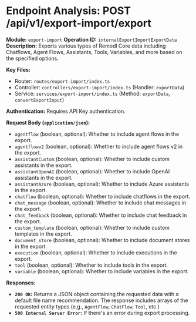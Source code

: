 # Endpoint Analysis: POST /api/v1/export-import/export

**Module:** `export-import`
**Operation ID:** `internalExportImportExportData`
**Description:** Exports various types of Remodl Core data including Chatflows, Agent Flows, Assistants, Tools, Variables, and more based on the specified options.

**Key Files:**
* Router: `routes/export-import/index.ts`
* Controller: `controllers/export-import/index.ts` (Handler: `exportData`)
* Service: `services/export-import/index.ts` (Method: `exportData`, `convertExportInput`)

**Authentication:** Requires API Key authentication.

**Request Body (`application/json`):**
*   `agentflow` (boolean, optional): Whether to include agent flows in the export.
*   `agentflowv2` (boolean, optional): Whether to include agent flows v2 in the export.
*   `assistantCustom` (boolean, optional): Whether to include custom assistants in the export.
*   `assistantOpenAI` (boolean, optional): Whether to include OpenAI assistants in the export.
*   `assistantAzure` (boolean, optional): Whether to include Azure assistants in the export.
*   `chatflow` (boolean, optional): Whether to include chatflows in the export.
*   `chat_message` (boolean, optional): Whether to include chat messages in the export.
*   `chat_feedback` (boolean, optional): Whether to include chat feedback in the export.
*   `custom_template` (boolean, optional): Whether to include custom templates in the export.
*   `document_store` (boolean, optional): Whether to include document stores in the export.
*   `execution` (boolean, optional): Whether to include executions in the export.
*   `tool` (boolean, optional): Whether to include tools in the export.
*   `variable` (boolean, optional): Whether to include variables in the export.

**Responses:**
*   **`200 OK`:** Returns a JSON object containing the requested data with a default file name recommendation. The response includes arrays of the requested entity types (e.g., `AgentFlow`, `ChatFlow`, `Tool`, etc.)
*   **`500 Internal Server Error`:** If there's an error during export processing.
